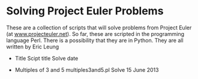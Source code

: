 Solving Project Euler Problems
==============================
These are a collection of scripts that will solve problems from Project Euler
(at www.projecteuler.net). So far, these are scripted in the programming
language Perl. There is a possibility that they are in Python. They are all
written by Eric Leung

* Title
Scipt title
Solve date

* Multiples of 3 and 5
multiples3and5.pl
Solve 15 June 2013
